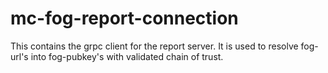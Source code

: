 mc-fog-report-connection
=======================

This contains the grpc client for the report server.
It is used to resolve fog-url's into fog-pubkey's with validated chain of trust.
